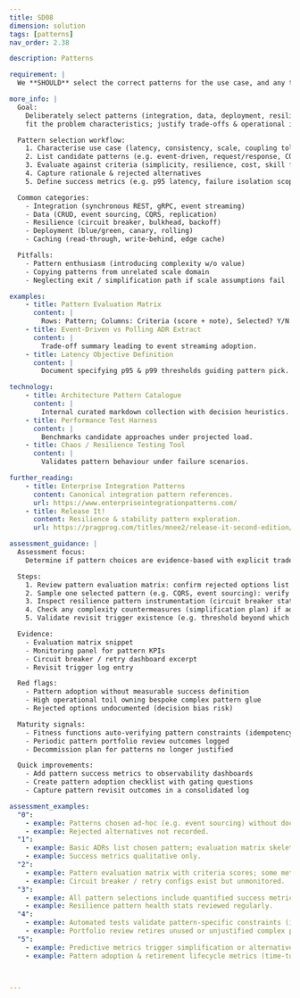 ```yaml
---
title: SD08
dimension: solution
tags: [patterns]
nav_order: 2.38

description: Patterns

requirement: |
  We **SHOULD** select the correct patterns for the use case, and any trade-offs justified and agreed.

more_info: |
  Goal:
    Deliberately select patterns (integration, data, deployment, resilience) that
    fit the problem characteristics; justify trade-offs & operational impact.

  Pattern selection workflow:
    1. Characterise use case (latency, consistency, scale, coupling tolerance)
    2. List candidate patterns (e.g. event-driven, request/response, CQRS)
    3. Evaluate against criteria (simplicity, resilience, cost, skill fit)
    4. Capture rationale & rejected alternatives
    5. Define success metrics (e.g. p95 latency, failure isolation scope)

  Common categories:
    - Integration (synchronous REST, gRPC, event streaming)
    - Data (CRUD, event sourcing, CQRS, replication)
    - Resilience (circuit breaker, bulkhead, backoff)
    - Deployment (blue/green, canary, rolling)
    - Caching (read-through, write-behind, edge cache)

  Pitfalls:
    - Pattern enthusiasm (introducing complexity w/o value)
    - Copying patterns from unrelated scale domain
    - Neglecting exit / simplification path if scale assumptions fail

examples: 
    - title: Pattern Evaluation Matrix
      content: |
        Rows: Pattern; Columns: Criteria (score + note), Selected? Y/N.
    - title: Event-Driven vs Polling ADR Extract
      content: |
        Trade-off summary leading to event streaming adoption.
    - title: Latency Objective Definition
      content: |
        Document specifying p95 & p99 thresholds guiding pattern pick.

technology:
    - title: Architecture Pattern Catalogue
      content: |
        Internal curated markdown collection with decision heuristics.
    - title: Performance Test Harness
      content: |
        Benchmarks candidate approaches under projected load.
    - title: Chaos / Resilience Testing Tool
      content: |
        Validates pattern behaviour under failure scenarios.

further_reading:
    - title: Enterprise Integration Patterns
      content: Canonical integration pattern references.
      url: https://www.enterpriseintegrationpatterns.com/
    - title: Release It!
      content: Resilience & stability pattern exploration.
      url: https://pragprog.com/titles/mnee2/release-it-second-edition/

assessment_guidance: |
  Assessment focus:
    Determine if pattern choices are evidence-based with explicit trade-offs, metrics and revisit triggers.

  Steps:
    1. Review pattern evaluation matrix: confirm rejected options list with concise rationale.
    2. Sample one selected pattern (e.g. CQRS, event sourcing): verify success metrics defined & currently monitored.
    3. Inspect resilience pattern instrumentation (circuit breaker stats, retry metrics) for health.
    4. Check any complexity countermeasures (simplification plan) if advanced patterns adopted pre-scale.
    5. Validate revisit trigger existence (e.g. threshold beyond which alternative pattern considered).

  Evidence:
    - Evaluation matrix snippet
    - Monitoring panel for pattern KPIs
    - Circuit breaker / retry dashboard excerpt
    - Revisit trigger log entry

  Red flags:
    - Pattern adoption without measurable success definition
    - High operational toil owning bespoke complex pattern glue
    - Rejected options undocumented (decision bias risk)

  Maturity signals:
    - Fitness functions auto-verifying pattern constraints (idempotency, latency)
    - Periodic pattern portfolio review outcomes logged
    - Decommission plan for patterns no longer justified

  Quick improvements:
    - Add pattern success metrics to observability dashboards
    - Create pattern adoption checklist with gating questions
    - Capture pattern revisit outcomes in a consolidated log

assessment_examples:
  "0":
    - example: Patterns chosen ad-hoc (e.g. event sourcing) without documented rationale or metrics.
    - example: Rejected alternatives not recorded.
  "1":
    - example: Basic ADRs list chosen pattern; evaluation matrix skeletal or missing rejection reasons.
    - example: Success metrics qualitative only.
  "2":
    - example: Pattern evaluation matrix with criteria scores; some metrics captured post-adoption.
    - example: Circuit breaker / retry configs exist but unmonitored.
  "3":
    - example: All pattern selections include quantified success metrics & revisit triggers; monitoring dashboards active.
    - example: Resilience pattern health stats reviewed regularly.
  "4":
    - example: Automated tests validate pattern-specific constraints (idempotency, consistency boundaries).
    - example: Portfolio review retires unused or unjustified complex patterns.
  "5":
    - example: Predictive metrics trigger simplification or alternative pattern evaluation automatically.
    - example: Pattern adoption & retirement lifecycle metrics (time-to-benefit, operational cost) inform strategy.



---
```


